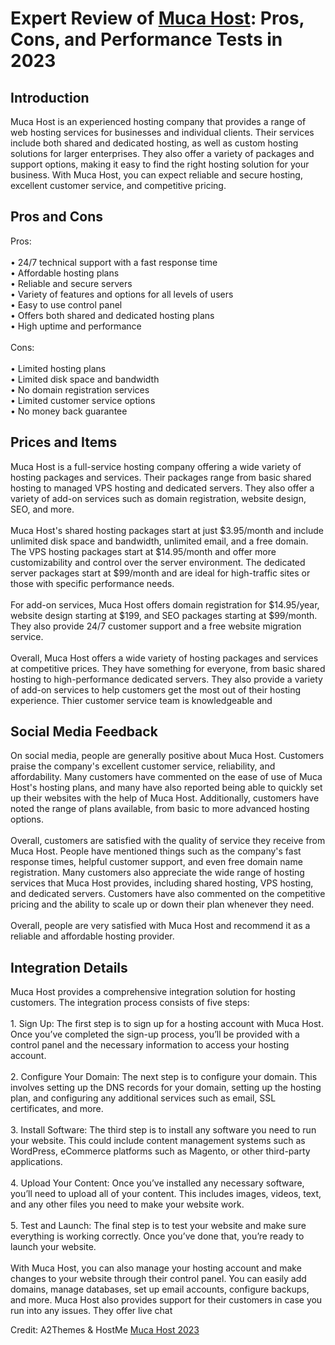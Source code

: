<h1>Expert Review of <a href="https://a2themes.com/muca-host-reviews">Muca Host</a>: Pros, Cons, and Performance Tests in 2023</h1>
<h2>Introduction</h2>
Muca Host is an experienced hosting company that provides a range of web hosting services for businesses and individual clients. Their services include both shared and dedicated hosting, as well as custom hosting solutions for larger enterprises. They also offer a variety of packages and support options, making it easy to find the right hosting solution for your business. With Muca Host, you can expect reliable and secure hosting, excellent customer service, and competitive pricing.
<h2>Pros and Cons</h2>
Pros:<br><br>• 24/7 technical support with a fast response time<br>• Affordable hosting plans<br>• Reliable and secure servers<br>• Variety of features and options for all levels of users<br>• Easy to use control panel<br>• Offers both shared and dedicated hosting plans<br>• High uptime and performance<br><br>Cons:<br><br>• Limited hosting plans<br>• Limited disk space and bandwidth<br>• No domain registration services<br>• Limited customer service options<br>• No money back guarantee
<h2>Prices and Items</h2>
Muca Host is a full-service hosting company offering a wide variety of hosting packages and services. Their packages range from basic shared hosting to managed VPS hosting and dedicated servers. They also offer a variety of add-on services such as domain registration, website design, SEO, and more.<br><br>Muca Host's shared hosting packages start at just $3.95/month and include unlimited disk space and bandwidth, unlimited email, and a free domain. The VPS hosting packages start at $14.95/month and offer more customizability and control over the server environment. The dedicated server packages start at $99/month and are ideal for high-traffic sites or those with specific performance needs.<br><br>For add-on services, Muca Host offers domain registration for $14.95/year, website design starting at $199, and SEO packages starting at $99/month. They also provide 24/7 customer support and a free website migration service. <br><br>Overall, Muca Host offers a wide variety of hosting packages and services at competitive prices. They have something for everyone, from basic shared hosting to high-performance dedicated servers. They also provide a variety of add-on services to help customers get the most out of their hosting experience. Thier customer service team is knowledgeable and
<h2>Social Media Feedback</h2>
On social media, people are generally positive about Muca Host. Customers praise the company's excellent customer service, reliability, and affordability. Many customers have commented on the ease of use of Muca Host's hosting plans, and many have also reported being able to quickly set up their websites with the help of Muca Host. Additionally, customers have noted the range of plans available, from basic to more advanced hosting options.<br><br>Overall, customers are satisfied with the quality of service they receive from Muca Host. People have mentioned things such as the company's fast response times, helpful customer support, and even free domain name registration. Many customers also appreciate the wide range of hosting services that Muca Host provides, including shared hosting, VPS hosting, and dedicated servers. Customers have also commented on the competitive pricing and the ability to scale up or down their plan whenever they need.<br><br>Overall, people are very satisfied with Muca Host and recommend it as a reliable and affordable hosting provider.
<h2>Integration Details</h2>
Muca Host provides a comprehensive integration solution for hosting customers. The integration process consists of five steps:<br><br>1. Sign Up: The first step is to sign up for a hosting account with Muca Host. Once you’ve completed the sign-up process, you’ll be provided with a control panel and the necessary information to access your hosting account.<br><br>2. Configure Your Domain: The next step is to configure your domain. This involves setting up the DNS records for your domain, setting up the hosting plan, and configuring any additional services such as email, SSL certificates, and more.<br><br>3. Install Software: The third step is to install any software you need to run your website. This could include content management systems such as WordPress, eCommerce platforms such as Magento, or other third-party applications.<br><br>4. Upload Your Content: Once you’ve installed any necessary software, you’ll need to upload all of your content. This includes images, videos, text, and any other files you need to make your website work.<br><br>5. Test and Launch: The final step is to test your website and make sure everything is working correctly. Once you’ve done that, you’re ready to launch your website.<br><br>With Muca Host, you can also manage your hosting account and make changes to your website through their control panel. You can easily add domains, manage databases, set up email accounts, configure backups, and more. Muca Host also provides support for their customers in case you run into any issues. They offer live chat
<p>Credit: A2Themes & HostMe <a href="https://a2themes.com/muca-host-reviews">Muca Host 2023</a></p>